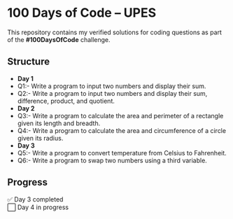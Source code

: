 # 100 Days of Code – UPES

This repository contains my verified solutions for coding questions as part of the **#100DaysOfCode** challenge.

## Structure
- **Day 1**
- Q1:- Write a program to input two numbers and display their sum.
- Q2:- Write a program to input two numbers and display their sum, difference, product, and quotient.
- **Day 2**
- Q3:- Write a program to calculate the area and perimeter of a rectangle given its length and breadth.
- Q4:- Write a program to calculate the area and circumference of a circle given its radius.
- **Day 3**
- Q5:- Write a program to convert temperature from Celsius to Fahrenheit.
- Q6:- Write a program to swap two numbers using a third variable.
         

## Progress
✅ Day 3 completed  
⬜ Day 4 in progress  
